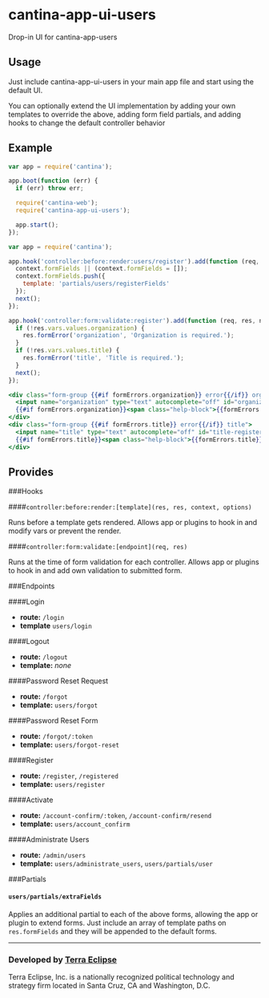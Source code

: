 cantina-app-ui-users
====================

Drop-in UI for cantina-app-users

Usage
------
Just include cantina-app-ui-users in your main app file and start using the
default UI.

You can optionally extend the UI implementation by adding your own templates
to override the above, adding form field partials, and adding hooks
to change the default controller behavior

Example
-------
```js
var app = require('cantina');

app.boot(function (err) {
  if (err) throw err;

  require('cantina-web');
  require('cantina-app-ui-users');

  app.start();
});
```

```js
var app = require('cantina');

app.hook('controller:before:render:users/register').add(function (req, res, context, options, next) {
  context.formFields || (context.formFields = []);
  context.formFields.push({
    template: 'partials/users/registerFields'
  });
  next();
});

app.hook('controller:form:validate:register').add(function (req, res, next) {
  if (!res.vars.values.organization) {
    res.formError('organization', 'Organization is required.');
  }
  if (!res.vars.values.title) {
    res.formError('title', 'Title is required.');
  }
  next();
});
```

```hbs
<div class="form-group {{#if formErrors.organization}} error{{/if}} organization">
  <input name="organization" type="text" autocomplete="off" id="organization-register" placeholder="Organization" class="form-control" value="{{values.organization}}">
  {{#if formErrors.organization}}<span class="help-block">{{formErrors.organization}}</span>{{/if}}
</div>
<div class="form-group {{#if formErrors.title}} error{{/if}} title">
  <input name="title" type="text" autocomplete="off" id="title-register" placeholder="Title" class="form-control" value="{{values.title}}">
  {{#if formErrors.title}}<span class="help-block">{{formErrors.title}}</span>{{/if}}
</div>
```

Provides
--------

###Hooks

####`controller:before:render:[template](res, res, context, options)`

Runs before a template gets rendered. Allows app or plugins to hook in and
modify vars or prevent the render.

####`controller:form:validate:[endpoint](req, res)`

Runs at the time of form validation for each controller. Allows app or plugins
to hook in and add own validation to submitted form.

###Endpoints

####Login

- **route:** `/login`
- **template** `users/login`

####Logout

- **route:** `/logout`
- **template:** *none*

####Password Reset Request

- **route:** `/forgot`
- **template:** `users/forgot`

####Password Reset Form

- **route:** `/forgot/:token`
- **template:** `users/forgot-reset`

####Register

- **route:** `/register`, `/registered`
- **template:** `users/register`

####Activate

- **route:** `/account-confirm/:token`, `/account-confirm/resend`
- **template:** `users/account_confirm`

####Administrate Users

- **route:** `/admin/users`
- **template:** `users/administrate_users`, `users/partials/user`

###Partials

#### `users/partials/extraFields`

Applies an additional partial to each of the above forms, allowing the app or
plugin to extend forms. Just include an array of template paths on
`res.formFields` and they will be appended to the default forms.


- - -

### Developed by [Terra Eclipse](http://www.terraeclipse.com)
Terra Eclipse, Inc. is a nationally recognized political technology and
strategy firm located in Santa Cruz, CA and Washington, D.C.
